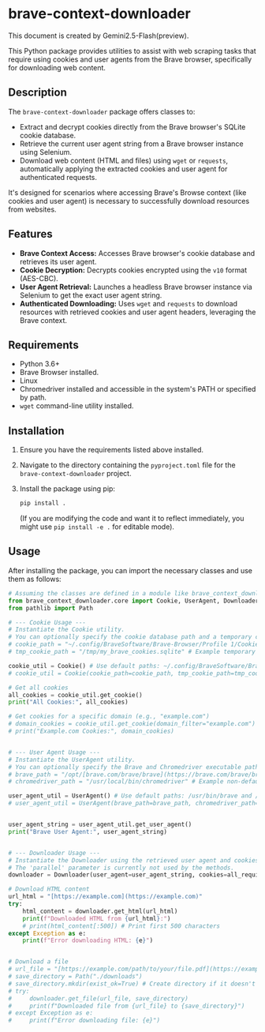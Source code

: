 # brave-context-downloader

This document is created by Gemini2.5-Flash(preview).

This Python package provides utilities to assist with web scraping tasks that require using cookies and user agents from the Brave browser, specifically for downloading web content.

## Description

The `brave-context-downloader` package offers classes to:
- Extract and decrypt cookies directly from the Brave browser's SQLite cookie database.
- Retrieve the current user agent string from a Brave browser instance using Selenium.
- Download web content (HTML and files) using `wget` or `requests`, automatically applying the extracted cookies and user agent for authenticated requests.

It's designed for scenarios where accessing Brave's Browse context (like cookies and user agent) is necessary to successfully download resources from websites.

## Features

- **Brave Context Access:** Accesses Brave browser's cookie database and retrieves its user agent.
- **Cookie Decryption:** Decrypts cookies encrypted using the `v10` format (AES-CBC).
- **User Agent Retrieval:** Launches a headless Brave browser instance via Selenium to get the exact user agent string.
- **Authenticated Downloading:** Uses `wget` and `requests` to download resources with retrieved cookies and user agent headers, leveraging the Brave context.

## Requirements

- Python 3.6+
- Brave Browser installed.
- Linux
- Chromedriver installed and accessible in the system's PATH or specified by path.
- `wget` command-line utility installed.

## Installation

1.  Ensure you have the requirements listed above installed.
2.  Navigate to the directory containing the `pyproject.toml` file for the `brave-context-downloader` project.
3.  Install the package using pip:

    ```bash
    pip install .
    ```

    (If you are modifying the code and want it to reflect immediately, you might use `pip install -e .` for editable mode).

## Usage

After installing the package, you can import the necessary classes and use them as follows:

```python
# Assuming the classes are defined in a module like brave_context_downloader/core.py
from brave_context_downloader.core import Cookie, UserAgent, Downloader
from pathlib import Path

# --- Cookie Usage ---
# Instantiate the Cookie utility.
# You can optionally specify the cookie database path and a temporary copy path.
# cookie_path = "~/.config/BraveSoftware/Brave-Browser/Profile 1/Cookies" # Example non-default path
# tmp_cookie_path = "/tmp/my_brave_cookies.sqlite" # Example temporary path

cookie_util = Cookie() # Use default paths: ~/.config/BraveSoftware/Brave-Browser/Default/Cookies and /tmp/brave_cookies.sqlite
# cookie_util = Cookie(cookie_path=cookie_path, tmp_cookie_path=tmp_cookie_path)

# Get all cookies
all_cookies = cookie_util.get_cookie()
print("All Cookies:", all_cookies)

# Get cookies for a specific domain (e.g., "example.com")
# domain_cookies = cookie_util.get_cookie(domain_filter="example.com")
# print("Example.com Cookies:", domain_cookies)


# --- User Agent Usage ---
# Instantiate the UserAgent utility.
# You can optionally specify the Brave and Chromedriver executable paths.
# brave_path = "/opt/[brave.com/brave/brave](https://brave.com/brave/brave)" # Example non-default path
# chromedriver_path = "/usr/local/bin/chromedriver" # Example non-default path

user_agent_util = UserAgent() # Use default paths: /usr/bin/brave and /usr/bin/chromedriver
# user_agent_util = UserAgent(brave_path=brave_path, chromedriver_path=chromedriver_path)


user_agent_string = user_agent_util.get_user_agent()
print("Brave User Agent:", user_agent_string)


# --- Downloader Usage ---
# Instantiate the Downloader using the retrieved user agent and cookies (the Brave context).
# The 'parallel' parameter is currently not used by the methods.
downloader = Downloader(user_agent=user_agent_string, cookies=all_required_cookies, parallel=1)

# Download HTML content
url_html = "[https://example.com](https://example.com)"
try:
    html_content = downloader.get_html(url_html)
    print(f"Downloaded HTML from {url_html}:")
    # print(html_content[:500]) # Print first 500 characters
except Exception as e:
    print(f"Error downloading HTML: {e}")


# Download a file
# url_file = "[https://example.com/path/to/your/file.pdf](https://example.com/path/to/your/file.pdf)"
# save_directory = Path("./downloads")
# save_directory.mkdir(exist_ok=True) # Create directory if it doesn't exist
# try:
#     downloader.get_file(url_file, save_directory)
#     print(f"Downloaded file from {url_file} to {save_directory}")
# except Exception as e:
#     print(f"Error downloading file: {e}")
```
